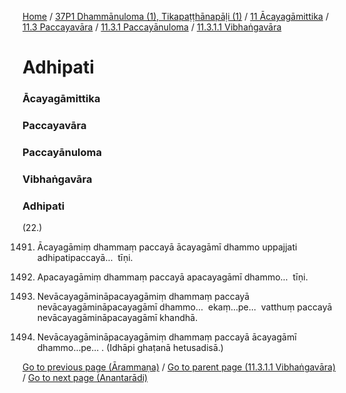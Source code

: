 
[Home](/) / [37P1 Dhammānuloma (1), Tikapaṭṭhānapāḷi (1)](../../../../../37P1.md) / [11 Ācayagāmittika](../../../../11.md) / [11.3 Paccayavāra](../../../11.3.md) / [11.3.1 Paccayānuloma](../../11.3.1.md) / [11.3.1.1 Vibhaṅgavāra](../11.3.1.1.md)

# Adhipati

### Ācayagāmittika

### Paccayavāra

### Paccayānuloma

### Vibhaṅgavāra

### Adhipati

(22.)

1491. Ācayagāmiṃ dhammaṃ paccayā ācayagāmī dhammo uppajjati adhipatipaccayā…  tīṇi.

1492. Apacayagāmiṃ dhammaṃ paccayā apacayagāmī dhammo…  tīṇi.

1493. Nevācayagāmināpacayagāmiṃ dhammaṃ paccayā nevācayagāmināpacayagāmī dhammo…  ekaṃ…pe…  vatthuṃ paccayā nevācayagāmināpacayagāmī khandhā.

1494. Nevācayagāmināpacayagāmiṃ dhammaṃ paccayā ācayagāmī dhammo…pe… . (Idhāpi ghaṭanā hetusadisā.)

[Go to previous page (Ārammaṇa)](Arammana.md) / [Go to parent page (11.3.1.1 Vibhaṅgavāra)](../11.3.1.1.md) / [Go to next page (Anantarādi)](Anantaradi.md)


